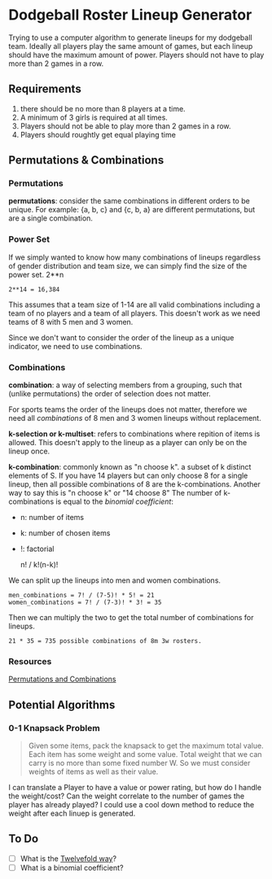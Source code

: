 Dodgeball Roster Lineup Generator
=================================

Trying to use a computer algorithm to generate lineups for my dodgeball team. 
Ideally all players play the same amount of games, but each lineup should have
the maximum amount of power. Players should not have to play more than 2 games in a row.

Requirements
------------

1. there should be no more than 8 players at a time.
2. A minimum of 3 girls is required at all times.
3. Players should not be able to play more than 2 games in a row.
4. Players should roughtly get equal playing time

Permutations & Combinations
--------------------

### Permutations

__permutations__: consider the same combinations in different orders to be unique. For example: {a, b, c} and {c, b, a} are different permutations, but are a single combination.

### Power Set

If we simply wanted to know how many combinations of lineups regardless of gender distribution and team size, we can simply find the size of the power set. 2**n

	2**14 = 16,384

This assumes that a team size of 1-14 are all valid combinations including a team of no players and a team of all players. This doesn't work as we need teams of 8 with 5 men and 3 women.

Since we don't want to consider the order of the lineup as a unique indicator, we need to use combinations.

### Combinations

__combination__: a way of selecting members from a grouping, such that (unlike permutations) the order of selection does not matter.

For sports teams the order of the lineups does not matter, therefore we need all _combinations_ of 8 men and 3 women lineups without replacement.

__k-selection or k-multiset__: refers to combinations where repition of items is allowed. This doesn't apply to the lineup as a player can only be on the lineup once.

__k-combination__: commonly known as "n choose k". a subset of k distinct elements of S. If you have 14 players but can only choose 8 for a single lineup, then all possible combinations of 8 are the k-combinations. Another way to say this is "n choose k" or "14 choose 8" The number of k-combinations is equal to the _binomial coefficient_:

- n: number of items
- k: number of chosen items
- !: factorial

	n! / k!(n-k)!

We can split up the lineups into men and women combinations.

	men_combinations = 7! / (7-5)! * 5! = 21
	women_combinations = 7! / (7-3)! * 3! = 35

Then we can multiply the two to get the total number of combinations for lineups.

	21 * 35 = 735 possible combinations of 8m 3w rosters.

### Resources

[Permutations and Combinations](http://ltcconline.net/greenl/courses/102/Probability/permutations_and_combinations.htm)

Potential Algorithms
--------------------

### 0-1 Knapsack Problem

> Given some items, pack the knapsack to get the maximum total value. Each item has some weight and some value. Total weight that we can carry is no more than some fixed number W. So we must consider weights of items as well as their value.

I can translate a Player to have a value or power rating, but how do I handle the weight/cost? Can the weight correlate to the number of games the player has already played? I could use a cool down method to reduce the weight after each linuep is generated.

To Do
-----

- [ ] What is the [Twelvefold way](http://en.wikipedia.org/wiki/Twelvefold_way)?
- [ ] What is a binomial coefficient?
